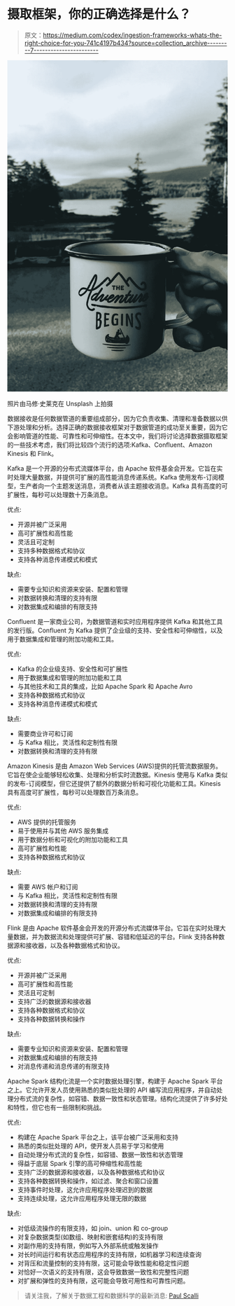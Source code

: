 # 摄取框架，你的正确选择是什么？

> 原文：<https://medium.com/codex/ingestion-frameworks-whats-the-right-choice-for-you-741c4197b434?source=collection_archive---------7----------------------->

![](img/a32155c00f0b663910d3260d7354617c.png)

照片由马修·史莱克在 Unsplash 上拍摄

数据接收是任何数据管道的重要组成部分，因为它负责收集、清理和准备数据以供下游处理和分析。选择正确的数据接收框架对于数据管道的成功至关重要，因为它会影响管道的性能、可靠性和可伸缩性。在本文中，我们将讨论选择数据摄取框架的一些技术考虑，我们将比较四个流行的选项:Kafka、Confluent、Amazon Kinesis 和 Flink。

Kafka 是一个开源的分布式流媒体平台，由 Apache 软件基金会开发。它旨在实时处理大量数据，并提供可扩展的高性能消息传递系统。Kafka 使用发布-订阅模型，生产者向一个主题发送消息，消费者从该主题接收消息。Kafka 具有高度的可扩展性，每秒可以处理数十万条消息。

优点:

*   开源并被广泛采用
*   高可扩展性和高性能
*   灵活且可定制
*   支持多种数据格式和协议
*   支持各种消息传递模式和模式

缺点:

*   需要专业知识和资源来安装、配置和管理
*   对数据转换和清理的支持有限
*   对数据集成和编排的有限支持

Confluent 是一家商业公司，为数据管道和实时应用程序提供 Kafka 和其他工具的发行版。Confluent 为 Kafka 提供了企业级的支持、安全性和可伸缩性，以及用于数据集成和管理的附加功能和工具。

优点:

*   Kafka 的企业级支持、安全性和可扩展性
*   用于数据集成和管理的附加功能和工具
*   与其他技术和工具的集成，比如 Apache Spark 和 Apache Avro
*   支持各种数据格式和协议
*   支持各种消息传递模式和模式

缺点:

*   需要商业许可和订阅
*   与 Kafka 相比，灵活性和定制性有限
*   对数据转换和清理的支持有限

Amazon Kinesis 是由 Amazon Web Services (AWS)提供的托管流数据服务。它旨在使企业能够轻松收集、处理和分析实时流数据。Kinesis 使用与 Kafka 类似的发布-订阅模型，但它还提供了额外的数据分析和可视化功能和工具。Kinesis 具有高度可扩展性，每秒可以处理数百万条消息。

优点:

*   AWS 提供的托管服务
*   易于使用并与其他 AWS 服务集成
*   用于数据分析和可视化的附加功能和工具
*   高可扩展性和性能
*   支持各种数据格式和协议

缺点:

*   需要 AWS 帐户和订阅
*   与 Kafka 相比，灵活性和定制性有限
*   对数据转换和清理的支持有限
*   对数据集成和编排的有限支持

Flink 是由 Apache 软件基金会开发的开源分布式流媒体平台。它旨在实时处理大量数据，并为数据流和处理提供可扩展、容错和低延迟的平台。Flink 支持各种数据源和接收器，以及各种数据格式和协议。

优点:

*   开源并被广泛采用
*   高可扩展性和高性能
*   灵活且可定制
*   支持广泛的数据源和接收器
*   支持各种数据格式和协议
*   支持各种数据转换和操作

缺点:

*   需要专业知识和资源来安装、配置和管理
*   对数据集成和编排的有限支持
*   对消息传递和消息传递的有限支持

Apache Spark 结构化流是一个实时数据处理引擎，构建于 Apache Spark 平台之上。它允许开发人员使用熟悉的类似批处理的 API 编写流应用程序，并自动处理分布式流的复杂性，如容错、数据一致性和状态管理。结构化流提供了许多好处和特性，但它也有一些限制和挑战。

优点:

*   构建在 Apache Spark 平台之上，该平台被广泛采用和支持
*   熟悉的类似批处理的 API，使开发人员易于学习和使用
*   自动处理分布式流的复杂性，如容错、数据一致性和状态管理
*   得益于底层 Spark 引擎的高可伸缩性和高性能
*   支持广泛的数据源和接收器，以及各种数据格式和协议
*   支持各种数据转换和操作，如过滤、聚合和窗口设置
*   支持事件时处理，这允许应用程序处理迟到的数据
*   支持连续处理，这允许应用程序处理无限的数据

缺点:

*   对低级流操作的有限支持，如 join、union 和 co-group
*   对复杂数据类型(如数组、映射和嵌套结构)的支持有限
*   对副作用的支持有限，例如写入外部系统或触发操作
*   对长时间运行和有状态应用程序的支持有限，如机器学习和连续查询
*   对背压和流量控制的支持有限，这可能会导致性能和稳定性问题
*   对恰好一次语义的支持有限，这会导致数据一致性和完整性问题
*   对扩展和弹性的支持有限，这可能会导致可用性和可靠性问题。

> 请关注我，了解关于数据工程和数据科学的最新消息: [Paul Scalli](https://medium.com/u/1578151e227b?source=post_page-----741c4197b434--------------------------------)